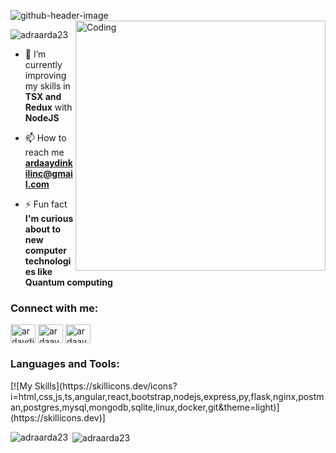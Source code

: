 ![github-header-image](https://github.com/adraarda23/adraarda23/assets/113470792/6a341e23-c757-442d-bf10-439b58611856)
<img align="right" alt="Coding" width="400" src="https://cdn.dribbble.com/users/1162077/screenshots/3848914/programmer.gif">


<p align="left"> <img src="https://komarev.com/ghpvc/?username=adraarda23&label=Profile%20views&color=0e75b6&style=flat" alt="adraarda23" /> </p>

- 🌱 I’m currently improving my skills in **TSX and Redux** with **NodeJS**

- 📫 How to reach me **ardaaydinkilinc@gmail.com**

- ⚡ Fun fact **I'm curious about to new computer technologies like Quantum computing**

<h3 align="left">Connect with me:</h3>
<p align="left">
<a href="https://twitter.com/ardaydinkilinc" target="blank"><img align="center" src="https://raw.githubusercontent.com/rahuldkjain/github-profile-readme-generator/master/src/images/icons/Social/twitter.svg" alt="ardaydinkilinc" height="30" width="40" /></a>
<a href="https://www.linkedin.com/in/ardaaydınkılınç/" target="blank"><img align="center" src="https://raw.githubusercontent.com/rahuldkjain/github-profile-readme-generator/master/src/images/icons/Social/linked-in-alt.svg" alt="ardaaydinkilinc" height="30" width="40" /></a>
<a href="https://www.leetcode.com/ardaaydinkilinc" target="blank"><img align="center" src="https://raw.githubusercontent.com/rahuldkjain/github-profile-readme-generator/master/src/images/icons/Social/leet-code.svg" alt="ardaaydinkilinc" height="30" width="40" /></a>
</p>

<h3 align="left">Languages and Tools:</h3>
[![My Skills](https://skillicons.dev/icons?i=html,css,js,ts,angular,react,bootstrap,nodejs,express,py,flask,nginx,postman,postgres,mysql,mongodb,sqlite,linux,docker,git&theme=light)](https://skillicons.dev)]

<p><img align="left" src="https://github-readme-stats.vercel.app/api/top-langs?username=adraarda23&show_icons=true&locale=en&layout=compact" alt="adraarda23" /></p>

<p>&nbsp;<img align="center" src="https://github-readme-stats.vercel.app/api?username=adraarda23&show_icons=true&locale=en" alt="adraarda23" /></p>

